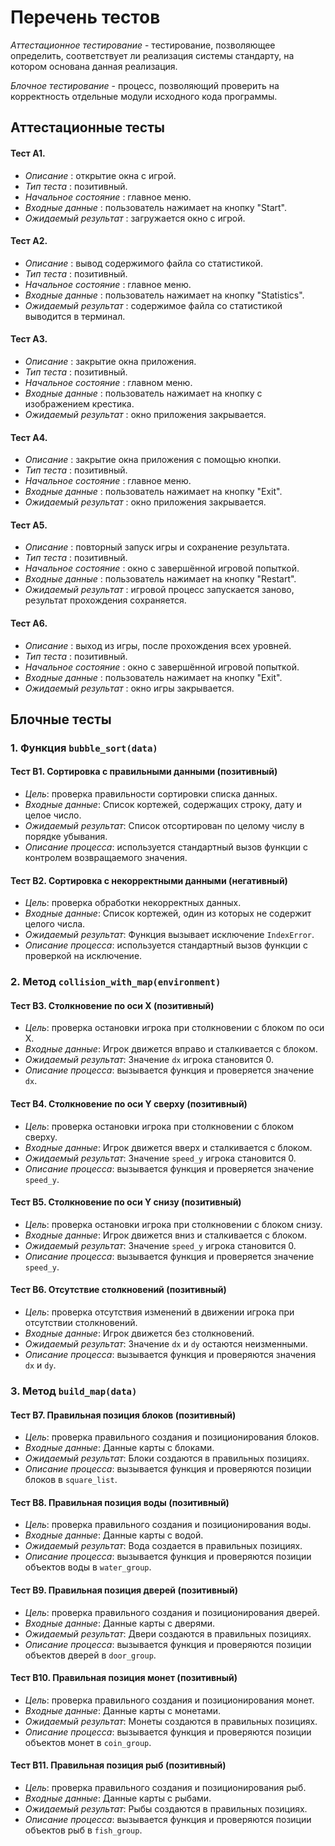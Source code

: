 # Перечень тестов

_Аттестационное тестирование_ - тестирование, позволяющее определить, соответствует ли реализация системы стандарту, на котором основана данная реализация.      

_Блочное тестирование_ - процесс, позволяющий проверить на корректность отдельные модули исходного кода программы.          

## Аттестационные тесты         

#### Тест А1.
* _Описание_ : открытие окна с игрой.     
* _Тип теста_ : позитивный.     
* _Начальное состояние_ : главное меню.      
* _Входные данные_ : пользователь нажимает на кнопку "Start".      
* _Ожидаемый результат_ : загружается окно с игрой.       

#### Тест А2.
* _Описание_ : вывод содержимого файла со статистикой.     
* _Тип теста_ : позитивный.     
* _Начальное состояние_ : главное меню.      
* _Входные данные_ : пользователь нажимает на кнопку "Statistics".      
* _Ожидаемый результат_ : содержимое файла со статистикой выводится в терминал.

#### Тест А3.
* _Описание_ : закрытие окна приложения.     
* _Тип теста_ : позитивный.     
* _Начальное состояние_ : главном меню.      
* _Входные данные_ : пользователь нажимает на кнопку с изображением крестика.      
* _Ожидаемый результат_ : окно приложения закрывается.

#### Тест А4.
* _Описание_ : закрытие окна приложения с помощью кнопки.     
* _Тип теста_ : позитивный.     
* _Начальное состояние_ : главное меню.      
* _Входные данные_ : пользователь нажимает на кнопку "Exit".      
* _Ожидаемый результат_ : окно приложения закрывается.          

#### Тест А5.
* _Описание_ : повторный запуск игры и сохранение результата.     
* _Тип теста_ : позитивный.     
* _Начальное состояние_ : окно с завершённой игровой попыткой.       
* _Входные данные_ : пользователь нажимает на кнопку "Restart".      
* _Ожидаемый результат_ : игровой процесс запускается заново, результат прохождения сохраняется.       

#### Тест А6.
* _Описание_ : выход из игры, после прохождения всех уровней.     
* _Тип теста_ : позитивный.     
* _Начальное состояние_ : окно с завершённой игровой попыткой.       
* _Входные данные_ : пользователь нажимает на кнопку "Exit".      
* _Ожидаемый результат_ : окно игры закрывается.       

## Блочные тесты         

### 1. Функция `bubble_sort(data)`

#### Тест B1. Сортировка с правильными данными (позитивный)
* _Цель_: проверка правильности сортировки списка данных.
* _Входные данные_: Список кортежей, содержащих строку, дату и целое число.
* _Ожидаемый результат_: Список отсортирован по целому числу в порядке убывания.
* _Описание процесса_: используется стандартный вызов функции с контролем возвращаемого значения. 

#### Тест B2. Сортировка с некорректными данными (негативный)
* _Цель_: проверка обработки некорректных данных.
* _Входные данные_: Список кортежей, один из которых не содержит целого числа.
* _Ожидаемый результат_: Функция вызывает исключение `IndexError`.
* _Описание процесса_: используется стандартный вызов функции с проверкой на исключение. 

### 2. Метод `collision_with_map(environment)`

#### Тест B3. Столкновение по оси X (позитивный)
* _Цель_: проверка остановки игрока при столкновении с блоком по оси X.
* _Входные данные_: Игрок движется вправо и сталкивается с блоком.
* _Ожидаемый результат_: Значение `dx` игрока становится 0.
* _Описание процесса_: вызывается функция и проверяется значение `dx`.

#### Тест B4. Столкновение по оси Y сверху (позитивный)
* _Цель_: проверка остановки игрока при столкновении с блоком сверху.
* _Входные данные_: Игрок движется вверх и сталкивается с блоком.
* _Ожидаемый результат_: Значение `speed_y` игрока становится 0.
* _Описание процесса_: вызывается функция и проверяется значение `speed_y`.

#### Тест B5. Столкновение по оси Y снизу (позитивный)
* _Цель_: проверка остановки игрока при столкновении с блоком снизу.
* _Входные данные_: Игрок движется вниз и сталкивается с блоком.
* _Ожидаемый результат_: Значение `speed_y` игрока становится 0.
* _Описание процесса_: вызывается функция и проверяется значение `speed_y`.

#### Тест B6. Отсутствие столкновений (позитивный)
* _Цель_: проверка отсутствия изменений в движении игрока при отсутствии столкновений.
* _Входные данные_: Игрок движется без столкновений.
* _Ожидаемый результат_: Значение `dx` и `dy` остаются неизменными.
* _Описание процесса_: вызывается функция и проверяются значения `dx` и `dy`.

### 3. Метод `build_map(data)`

#### Тест B7. Правильная позиция блоков (позитивный)
* _Цель_: проверка правильного создания и позиционирования блоков.
* _Входные данные_: Данные карты с блоками.
* _Ожидаемый результат_: Блоки создаются в правильных позициях.
* _Описание процесса_: вызывается функция и проверяются позиции блоков в `square_list`.

#### Тест B8. Правильная позиция воды (позитивный)
* _Цель_: проверка правильного создания и позиционирования воды.
* _Входные данные_: Данные карты с водой.
* _Ожидаемый результат_: Вода создается в правильных позициях.
* _Описание процесса_: вызывается функция и проверяются позиции объектов воды в `water_group`.

#### Тест B9. Правильная позиция дверей (позитивный)
* _Цель_: проверка правильного создания и позиционирования дверей.
* _Входные данные_: Данные карты с дверями.
* _Ожидаемый результат_: Двери создаются в правильных позициях.
* _Описание процесса_: вызывается функция и проверяются позиции объектов дверей в `door_group`.

#### Тест B10. Правильная позиция монет (позитивный)
* _Цель_: проверка правильного создания и позиционирования монет.
* _Входные данные_: Данные карты с монетами.
* _Ожидаемый результат_: Монеты создаются в правильных позициях.
* _Описание процесса_: вызывается функция и проверяются позиции объектов монет в `coin_group`.

#### Тест B11. Правильная позиция рыб (позитивный)
* _Цель_: проверка правильного создания и позиционирования рыб.
* _Входные данные_: Данные карты с рыбами.
* _Ожидаемый результат_: Рыбы создаются в правильных позициях.
* _Описание процесса_: вызывается функция и проверяются позиции объектов рыб в `fish_group`.
